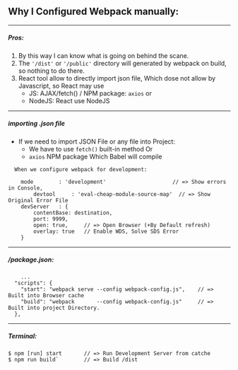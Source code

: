 ## Why I Configured Webpack manually:
<hr />

<h5> Pros: </h5>
<ol>
    <li> By this way I can know what is going on behind the scane. </li>
    <li> The <code>'/dist'</code> or <code>'/public'</code> directory will generated by webpack on build, so nothing to do there.</li>
<li> React tool allow to directly import json file, Which dose not allow by Javascript, so React may use
    <ul>
	    <li> JS: AJAX/fetch() / NPM package: <code>axios</code>  or </li>
	    <li> NodeJS:  React use NodeJS </li>
	<ul>
</ol>
<hr />

<h5> importing .json file </h5>

- If we need to import JSON File or any file into Project:
	- We have to use <code>fetch()</code> built-in method Or
	- <code>axios</code> NPM package 	Which Babel will compile 


```
  When we configure webpack for development: 

  	mode        : 'development'               		// => Show errors in Console,
		devtool     : 'eval-cheap-module-source-map'  // => Show Original Error File 
    devServer   : {
	    contentBase: destination,
	    port: 9999,
	    open: true,     // => Open Browser (+By Default refresh)
	    overlay: true   // Enable WDS, Solve SDS Error
  	}
```
<hr >

<h5> /package.json: </h5>
		
		...
	  "scripts": {
	    "start": "webpack serve --config webpack-config.js", 	// => Built into Browser cache
	    "build": "webpack       --config webpack-config.js" 	// => Built into project Directory. 
	  },
<hr >

<h5> Terminal: </h5>

    $ npm [run] start		// => Run Development Server from catche
    $ npm run build` 		// => Build /dist


